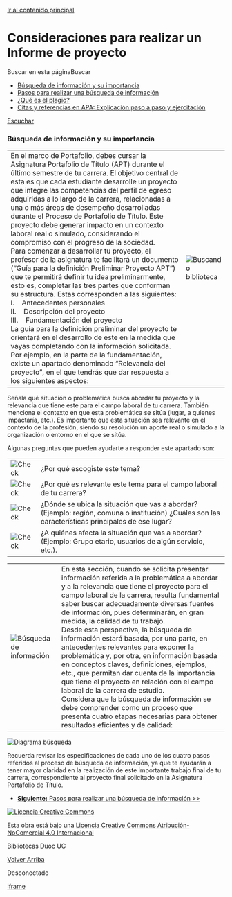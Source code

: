 [Ir al contenido principal](https://bibliotecas.duoc.cl/consideraciones-para-realizar-un-informe-de-proyecto#s-lg-guide-main)

# Consideraciones para realizar un Informe de proyecto

Buscar en esta páginaBuscar

- [Búsqueda de información y su importancia](https://bibliotecas.duoc.cl/c.php?g=1259810&p=9244866 "")
- [Pasos para realizar una búsqueda de información](https://bibliotecas.duoc.cl/c.php?g=1259810&p=9245219 "")
- [¿Qué es el plagio?](https://bibliotecas.duoc.cl/consideraciones-para-realizar-un-informe-de-proyecto/plagio "")
- [Citas y referencias en APA: Explicación paso a paso y ejercitación](https://bibliotecas.duoc.cl/consideraciones-para-realizar-un-informe-de-proyecto/citas-referencias "")

[Escuchar](https://app-na.readspeaker.com/cgi-bin/rsent?customerid=13556&lang=es_mx&voice=Violeta&readid=s-lg-box-wrapper-34435091,s-lg-box-wrapper-34435115,s-lg-box-wrapper-34435647,s-lg-box-wrapper-34435836,s-lg-box-wrapper-34436242&url= "Escucha esta página utilizando ReadSpeaker webReader")

### Búsqueda de información y su importancia

|                                                                                                                                                                                                                                                                                                                                                                                                                                                                                                                                                                                                                                                                                                                                                                                                                                                                                                                                                                                                                                                                                                                                                                                                                                                                                                          |                                                                                                             |
| -------------------------------------------------------------------------------------------------------------------------------------------------------------------------------------------------------------------------------------------------------------------------------------------------------------------------------------------------------------------------------------------------------------------------------------------------------------------------------------------------------------------------------------------------------------------------------------------------------------------------------------------------------------------------------------------------------------------------------------------------------------------------------------------------------------------------------------------------------------------------------------------------------------------------------------------------------------------------------------------------------------------------------------------------------------------------------------------------------------------------------------------------------------------------------------------------------------------------------------------------------------------------------------------------------- | ----------------------------------------------------------------------------------------------------------- |
| En el marco de Portafolio, debes cursar la Asignatura Portafolio de Título (APT) durante el último semestre de tu carrera. El objetivo central de esta es que cada estudiante desarrolle un proyecto que integre las competencias del perfil de egreso adquiridas a lo largo de la carrera, relacionadas a una o más áreas de desempeño desarrolladas durante el Proceso de Portafolio de Título. Este proyecto debe generar impacto en un contexto laboral real o simulado, considerando el compromiso con el progreso de la sociedad. <br>Para comenzar a desarrollar tu proyecto, el profesor de la asignatura te facilitará un documento (“Guía para la definición Preliminar Proyecto APT”) que te permitirá definir tu idea preliminarmente, esto es, completar las tres partes que conforman su estructura. Estas corresponden a las siguientes:<br>I.    Antecedentes personales <br>II.    Descripción del proyecto<br>III.    Fundamentación del proyecto<br>La guía para la definición preliminar del proyecto te orientará en el desarrollo de este en la medida que vayas completando con la información solicitada. Por ejemplo, en la parte de la fundamentación, existe un apartado denominado “Relevancia del proyecto”, en el que tendrás que dar respuesta a los siguientes aspectos: | ![Buscando biblioteca](https://libapps.s3.amazonaws.com/accounts/305790/images/01_busqueda_informacion.jpg) |

Señala qué situación o problemática busca abordar tu proyecto y la relevancia que tiene este para el campo laboral de tu carrera. También menciona el contexto en que esta problemática se sitúa (lugar, a quienes impactaría, etc.). Es importante que esta situación sea relevante en el contexto de la profesión, siendo su resolución un aporte real o simulado a la organización o entorno en el que se sitúa.

Algunas preguntas que pueden ayudarte a responder este apartado son:

|                                                                                |                                                                                                                                                   |
| ------------------------------------------------------------------------------ | ------------------------------------------------------------------------------------------------------------------------------------------------- |
| ![Check](https://libapps.s3.amazonaws.com/accounts/305790/images/02_check.png) | ¿Por qué escogiste este tema?                                                                                                                     |
| ![Check](https://libapps.s3.amazonaws.com/accounts/305790/images/02_check.png) | ¿Por qué es relevante este tema para el campo laboral de tu carrera?                                                                              |
| ![Check](https://libapps.s3.amazonaws.com/accounts/305790/images/02_check.png) | ¿Dónde se ubica la situación que vas a abordar? (Ejemplo: región, comuna o institución) ¿Cuáles son las características principales de ese lugar? |
| ![Check](https://libapps.s3.amazonaws.com/accounts/305790/images/02_check.png) | ¿A quiénes afecta la situación que vas a abordar? (Ejemplo: Grupo etario, usuarios de algún servicio, etc.).                                      |

|                                                                                                                 |                                                                                                                                                                                                                                                                                                                                                                                                                                                                                                                                                                                                                                                                                                                                                                                                                                                              |
| --------------------------------------------------------------------------------------------------------------- | ------------------------------------------------------------------------------------------------------------------------------------------------------------------------------------------------------------------------------------------------------------------------------------------------------------------------------------------------------------------------------------------------------------------------------------------------------------------------------------------------------------------------------------------------------------------------------------------------------------------------------------------------------------------------------------------------------------------------------------------------------------------------------------------------------------------------------------------------------------ |
| ![Búsqueda de información](https://libapps.s3.amazonaws.com/accounts/305790/images/02_busqueda_informacion.jpg) | En esta sección, cuando se solicita presentar información referida a la problemática a abordar y a la relevancia que tiene el proyecto para el campo laboral de la carrera, resulta fundamental saber buscar adecuadamente diversas fuentes de información, pues determinarán, en gran medida, la calidad de tu trabajo. <br>Desde esta perspectiva, la búsqueda de información estará basada, por una parte, en antecedentes relevantes para exponer la problemática y, por otra, en información basada en conceptos claves, definiciones, ejemplos, etc., que permitan dar cuenta de la importancia que tiene el proyecto en relación con el campo laboral de la carrera de estudio.<br>Considera que la búsqueda de información se debe comprender como un proceso que presenta cuatro etapas necesarias para obtener resultados eficientes y de calidad: |

![Diagrama búsqueda ](https://libapps.s3.amazonaws.com/accounts/305790/images/03_diagrama.jpg)

Recuerda revisar las especificaciones de cada uno de los cuatro pasos referidos al proceso de búsqueda de información, ya que te ayudarán a tener mayor claridad en la realización de este importante trabajo final de tu carrera, correspondiente al proyecto final solicitado en la Asignatura Portafolio de Título.

- [**Siguiente:** Pasos para realizar una búsqueda de información >>](https://bibliotecas.duoc.cl/c.php?g=1259810&p=9245219)

[![Licencia Creative Commons](https://i.creativecommons.org/l/by-nc/4.0/88x31.png)](https://creativecommons.org/licenses/by-nc/4.0/deed.es)

Esta obra está bajo una [Licencia Creative Commons Atribución-NoComercial 4.0 Internacional](http://creativecommons.org/licenses/by-nc/4.0/)

Bibliotecas Duoc UC

[Volver Arriba](javascript:void(0); "Volver Arriba")

Desconectado

[iframe](about:blank)